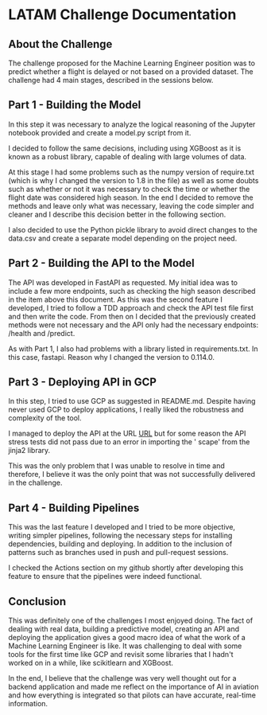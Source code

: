 # LATAM Challenge Documentation

## About the Challenge
The challenge proposed for the Machine Learning Engineer position was to predict whether a flight is delayed or not based on a provided dataset. The challenge had 4 main stages, described in the sessions below.

## Part 1 - Building the Model
In this step it was necessary to analyze the logical reasoning of the Jupyter notebook provided and create a model.py script from it.

I decided to follow the same decisions, including using XGBoost as it is known as a robust library, capable of dealing with large volumes of data.

At this stage I had some problems such as the numpy version of require.txt (which is why I changed the version to 1.8 in the file) as well as some doubts such as whether or not it was necessary to check the time or whether the flight date was considered high season. In the end I decided to remove the methods and leave only what was necessary, leaving the code simpler and cleaner and I describe this decision better in the following section.

I also decided to use the Python pickle library to avoid direct changes to the data.csv and create a separate model depending on the project need.

## Part 2 - Building the API to the Model
The API was developed in FastAPI as requested. My initial idea was to include a few more endpoints, such as checking the high season described in the item above this document. As this was the second feature I developed, I tried to follow a TDD approach and check the API test file first and then write the code. From then on I decided that the previously created methods were not necessary and the API only had the necessary endpoints: /health and /predict.

As with Part 1, I also had problems with a library listed in requirements.txt. In this case, fastapi. Reason why I changed the version to 0.114.0.

## Part 3 - Deploying API in GCP
In this step, I tried to use GCP as suggested in README.md. Despite having never used GCP to deploy applications, I really liked the robustness and complexity of the tool.

I managed to deploy the API at the URL [URL](https://latam-api-589537469755.us-central1.run.app/docs#/) but for some reason the API stress tests did not pass due to an error in importing the ' scape' from the jinja2 library.

This was the only problem that I was unable to resolve in time and therefore, I believe it was the only point that was not successfully delivered in the challenge.

## Part 4 - Building Pipelines
This was the last feature I developed and I tried to be more objective, writing simpler pipelines, following the necessary steps for installing dependencies, building and deploying. In addition to the inclusion of patterns such as branches used in push and pull-request sessions.

I checked the Actions section on my github shortly after developing this feature to ensure that the pipelines were indeed functional.

## Conclusion
This was definitely one of the challenges I most enjoyed doing. The fact of dealing with real data, building a predictive model, creating an API and deploying the application gives a good macro idea of ​​what the work of a Machine Learning Engineer is like. It was challenging to deal with some tools for the first time like GCP and revisit some libraries that I hadn't worked on in a while, like scikitlearn and XGBoost.

In the end, I believe that the challenge was very well thought out for a backend application and made me reflect on the importance of AI in aviation and how everything is integrated so that pilots can have accurate, real-time information.
